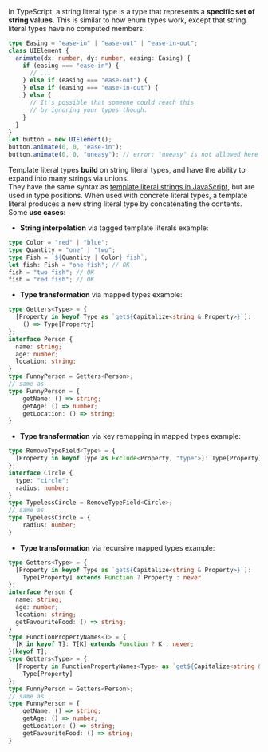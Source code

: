In TypeScript, a string literal type is a type that represents a **specific set of string values**. This is similar to how enum types work, except that string literal types have no computed members.
```typescript
type Easing = "ease-in" | "ease-out" | "ease-in-out";
class UIElement {
  animate(dx: number, dy: number, easing: Easing) {
    if (easing === "ease-in") {
      // ...
    } else if (easing === "ease-out") {
    } else if (easing === "ease-in-out") {
    } else {
      // It's possible that someone could reach this
      // by ignoring your types though.
    }
  }
}
let button = new UIElement();
button.animate(0, 0, "ease-in");
button.animate(0, 0, "uneasy"); // error: "uneasy" is not allowed here
```
Template literal types **build** on string literal types, and have the ability to expand into many strings via unions.<br />
They have the same syntax as [template literal strings in JavaScript](../javascript/template-literal-strings.md), but are used in type positions. When used with concrete literal types, a template literal produces a new string literal type by concatenating the contents. <br/>
Some __use cases__: <br/>
- **String interpolation** via tagged template literals
example: 
```typescript
type Color = "red" | "blue";
type Quantity = "one" | "two";
type Fish = `${Quantity | Color} fish`;
let fish: Fish = "one fish"; // OK
fish = "two fish"; // OK
fish = "red fish"; // OK
```
- **Type transformation** via mapped types
example: 
```typescript
type Getters<Type> = {
  [Property in keyof Type as `get${Capitalize<string & Property>}`]:
    () => Type[Property]
};
interface Person {
  name: string;
  age: number;
  location: string;
}
type FunnyPerson = Getters<Person>;
// same as
type FunnyPerson = {
    getName: () => string;
    getAge: () => number;
    getLocation: () => string;
}
```
- **Type transformation** via key remapping in mapped types
example: 
```typescript
type RemoveTypeField<Type> = {
  [Property in keyof Type as Exclude<Property, "type">]: Type[Property]
};
interface Circle {
  type: "circle";
  radius: number;
}
type TypelessCircle = RemoveTypeField<Circle>;
// same as
type TypelessCircle = {
    radius: number;
}
```
- **Type transformation** via recursive mapped types
example: 
```typescript
type Getters<Type> = {
  [Property in keyof Type as `get${Capitalize<string & Property>}`]:
    Type[Property] extends Function ? Property : never
};
interface Person {
  name: string;
  age: number;
  location: string;
  getFavouriteFood: () => string;
}
type FunctionPropertyNames<T> = {
  [K in keyof T]: T[K] extends Function ? K : never;
}[keyof T];
type Getters<Type> = {
  [Property in FunctionPropertyNames<Type> as `get${Capitalize<string & Property>}`]:
    Type[Property]
};
type FunnyPerson = Getters<Person>;
// same as
type FunnyPerson = {
    getName: () => string;
    getAge: () => number;
    getLocation: () => string;
    getFavouriteFood: () => string;
}
```